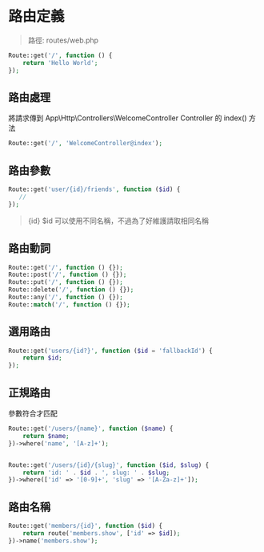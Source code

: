 # 路由定義

> 路徑: routes/web.php

```php
Route::get('/', function () {
    return 'Hello World';
});
```

## 路由處理

將請求傳到 App\Http\Controllers\WelcomeController Controller 的 index() 方法

```php
Route::get('/', 'WelcomeController@index');
```

## 路由參數

```php
Route::get('user/{id}/friends', function ($id) {
   //
});
```
> {id} $id 可以使用不同名稱，不過為了好維護請取相同名稱

## 路由動詞

```php
Route::get('/', function () {});
Route::post('/', function () {});
Route::put('/', function () {});
Route::delete('/', function () {});
Route::any('/', function () {});
Route::match('/', function () {});
```

## 選用路由

```php
Route::get('users/{id?}', function ($id = 'fallbackId') {
    return $id;
});
```

## 正規路由

參數符合才匹配

```php
Route::get('/users/{name}', function ($name) {
    return $name;
})->where('name', '[A-z]+');


Route::get('/users/{id}/{slug}', function ($id, $slug) {
    return 'id: ' . $id . ', slug: ' . $slug;
})->where(['id' => '[0-9]+', 'slug' => '[A-Za-z]+']);
```

## 路由名稱

```php
Route::get('members/{id}', function ($id) {
    return route('members.show', ['id' => $id]);
})->name('members.show');
```
